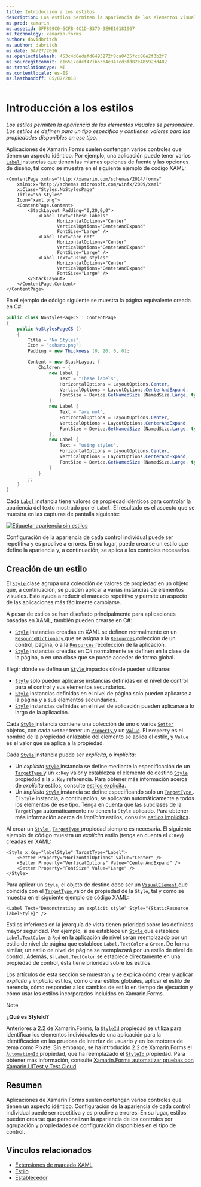 ```yaml
---
title: Introducción a los estilos
description: Los estilos permiten la apariencia de los elementos visuales se personalice. Los estilos se definen para un tipo específico y contienen valores para las propiedades disponibles en ese tipo.
ms.prod: xamarin
ms.assetid: 3FF899C0-6CFB-4C1D-837D-9E9E10181967
ms.technology: xamarin-forms
author: davidbritch
ms.author: dabritch
ms.date: 04/27/2016
ms.openlocfilehash: 453c4d6edafd6493272f8ca0435fcc86e2f3b2f7
ms.sourcegitcommit: e16517edcf471b53b4e347cd3fd82e485923d482
ms.translationtype: MT
ms.contentlocale: es-ES
ms.lasthandoff: 05/07/2018
---
```

# <a name="introduction-to-styles"></a>Introducción a los estilos

_Los estilos permiten la apariencia de los elementos visuales se personalice. Los estilos se definen para un tipo específico y contienen valores para las propiedades disponibles en ese tipo._

Aplicaciones de Xamarin.Forms suelen contengan varios controles que tienen un aspecto idéntico. Por ejemplo, una aplicación puede tener varios [ `Label` ](https://developer.xamarin.com/api/type/Xamarin.Forms.Label/) instancias que tienen las mismas opciones de fuente y las opciones de diseño, tal como se muestra en el siguiente ejemplo de código XAML:

```xaml
<ContentPage xmlns="http://xamarin.com/schemas/2014/forms"
    xmlns:x="http://schemas.microsoft.com/winfx/2009/xaml"
    x:Class="Styles.NoStylesPage"
    Title="No Styles"
    Icon="xaml.png">
    <ContentPage.Content>
        <StackLayout Padding="0,20,0,0">
            <Label Text="These labels"
                   HorizontalOptions="Center"
                   VerticalOptions="CenterAndExpand"
                   FontSize="Large" />
            <Label Text="are not"
                   HorizontalOptions="Center"
                   VerticalOptions="CenterAndExpand"
                   FontSize="Large" />
            <Label Text="using styles"
                   HorizontalOptions="Center"
                   VerticalOptions="CenterAndExpand"
                   FontSize="Large" />
        </StackLayout>
    </ContentPage.Content>
</ContentPage>
```

En el ejemplo de código siguiente se muestra la página equivalente creada en C#:

```csharp
public class NoStylesPageCS : ContentPage
{
    public NoStylesPageCS ()
    {
        Title = "No Styles";
        Icon = "csharp.png";
        Padding = new Thickness (0, 20, 0, 0);

        Content = new StackLayout {
            Children = {
                new Label {
                    Text = "These labels",
                    HorizontalOptions = LayoutOptions.Center,
                    VerticalOptions = LayoutOptions.CenterAndExpand,
                    FontSize = Device.GetNamedSize (NamedSize.Large, typeof(Label))
                },
                new Label {
                    Text = "are not",
                    HorizontalOptions = LayoutOptions.Center,
                    VerticalOptions = LayoutOptions.CenterAndExpand,
                    FontSize = Device.GetNamedSize (NamedSize.Large, typeof(Label))
                },
                new Label {
                    Text = "using styles",
                    HorizontalOptions = LayoutOptions.Center,
                    VerticalOptions = LayoutOptions.CenterAndExpand,
                    FontSize = Device.GetNamedSize (NamedSize.Large, typeof(Label))
                }
            }
        };
    }
}
```

Cada [ `Label` ](https://developer.xamarin.com/api/type/Xamarin.Forms.Label/) instancia tiene valores de propiedad idénticos para controlar la apariencia del texto mostrado por el `Label`. El resultado es el aspecto que se muestra en las capturas de pantalla siguiente:

[![](introduction-images/no-styles.png "Etiquetar apariencia sin estilos")](introduction-images/no-styles-large.png#lightbox "apariencia sin estilos de columna de etiqueta")

Configuración de la apariencia de cada control individual puede ser repetitiva y es proclive a errores. En su lugar, puede crearse un estilo que define la apariencia y, a continuación, se aplica a los controles necesarios.

## <a name="creating-a-style"></a>Creación de un estilo

El [ `Style` ](https://developer.xamarin.com/api/type/Xamarin.Forms.Style/) clase agrupa una colección de valores de propiedad en un objeto que, a continuación, se pueden aplicar a varias instancias de elementos visuales. Esto ayuda a reducir el marcado repetitivo y permite un aspecto de las aplicaciones más fácilmente cambiarse.

A pesar de estilos se han diseñado principalmente para aplicaciones basadas en XAML, también pueden crearse en C#:

- [`Style`](https://developer.xamarin.com/api/type/Xamarin.Forms.Style/) instancias creadas en XAML se definen normalmente en un [ `ResourceDictionary` ](https://developer.xamarin.com/api/type/Xamarin.Forms.ResourceDictionary/) que se asigna a la [ `Resources` ](https://developer.xamarin.com/api/property/Xamarin.Forms.VisualElement.Resources/) colección de un control, página, o a la [ `Resources` ](https://developer.xamarin.com/api/property/Xamarin.Forms.Application.Resources/) recolección de la aplicación.
- [`Style`](https://developer.xamarin.com/api/type/Xamarin.Forms.Style/) instancias creadas en C# normalmente se definen en la clase de la página, o en una clase que se puede acceder de forma global.

Elegir dónde se defina un [ `Style` ](https://developer.xamarin.com/api/type/Xamarin.Forms.Style/) impactos dónde pueden utilizarse:

- [`Style`](https://developer.xamarin.com/api/type/Xamarin.Forms.Style/) solo pueden aplicarse instancias definidas en el nivel de control para el control y sus elementos secundarios.
- [`Style`](https://developer.xamarin.com/api/type/Xamarin.Forms.Style/) instancias definidas en el nivel de página solo pueden aplicarse a la página y a sus elementos secundarios.
- [`Style`](https://developer.xamarin.com/api/type/Xamarin.Forms.Style/) instancias definidas en el nivel de aplicación pueden aplicarse a lo largo de la aplicación.

Cada [ `Style` ](https://developer.xamarin.com/api/type/Xamarin.Forms.Style/) instancia contiene una colección de uno o varios [ `Setter` ](https://developer.xamarin.com/api/type/Xamarin.Forms.Setter/) objetos, con cada `Setter` tener un [ `Property` ](https://developer.xamarin.com/api/property/Xamarin.Forms.Setter.Property/) y un [`Value`](https://developer.xamarin.com/api/property/Xamarin.Forms.Setter.Value/). El `Property` es el nombre de la propiedad enlazable del elemento se aplica el estilo, y `Value` es el valor que se aplica a la propiedad.

Cada [ `Style` ](https://developer.xamarin.com/api/type/Xamarin.Forms.Style/) instancia puede ser *explícita*, o *implícita*:

- Un *explícita* [ `Style` ](https://developer.xamarin.com/api/type/Xamarin.Forms.Style/) instancia se define mediante la especificación de un [ `TargetType` ](https://developer.xamarin.com/api/property/Xamarin.Forms.Style.TargetType/) y un `x:Key` valor y establezca el elemento de destino [ `Style` ](https://developer.xamarin.com/api/property/Xamarin.Forms.VisualElement.Style/) propiedad a la `x:Key` referencia. Para obtener más información acerca de *explícita* estilos, consulte [estilos explícita](~/xamarin-forms/user-interface/styles/explicit.md).
- Un *implícita* [ `Style` ](https://developer.xamarin.com/api/type/Xamarin.Forms.Style/) instancia se define especificando solo un [ `TargetType` ](https://developer.xamarin.com/api/property/Xamarin.Forms.Style.TargetType/). El `Style` instancia, a continuación, se aplicarán automáticamente a todos los elementos de ese tipo. Tenga en cuenta que las subclases de la `TargetType` automáticamente no tienen la `Style` aplicado. Para obtener más información acerca de *implícita* estilos, consulte [estilos implícitos](~/xamarin-forms/user-interface/styles/implicit.md).

Al crear un [ `Style` ](https://developer.xamarin.com/api/type/Xamarin.Forms.Style/), [ `TargetType` ](https://developer.xamarin.com/api/property/Xamarin.Forms.Style.TargetType/) propiedad siempre es necesaria. El siguiente ejemplo de código muestra un *explícita* estilo (tenga en cuenta el `x:Key`) creadas en XAML:

```xaml
<Style x:Key="labelStyle" TargetType="Label">
    <Setter Property="HorizontalOptions" Value="Center" />
    <Setter Property="VerticalOptions" Value="CenterAndExpand" />
    <Setter Property="FontSize" Value="Large" />
</Style>
```

Para aplicar un `Style`, el objeto de destino debe ser un [ `VisualElement` ](https://developer.xamarin.com/api/type/Xamarin.Forms.VisualElement/) que coincida con el [ `TargetType` ](https://developer.xamarin.com/api/property/Xamarin.Forms.Style.TargetType/) valor de propiedad de la `Style`, tal y como se muestra en el siguiente ejemplo de código XAML:

```xaml
<Label Text="Demonstrating an explicit style" Style="{StaticResource labelStyle}" />
```

Estilos inferiores en la jerarquía de vista tienen prioridad sobre los definidos mayor seguridad. Por ejemplo, si se establece un [ `Style` ](https://developer.xamarin.com/api/type/Xamarin.Forms.Style/) que establece [ `Label.TextColor` ](https://developer.xamarin.com/api/property/Xamarin.Forms.Label.TextColor/) a `Red` en la aplicación de nivel serán reemplazado por un estilo de nivel de página que establece `Label.TextColor` a `Green`. De forma similar, un estilo de nivel de página se reemplazará por un estilo de nivel de control. Además, si `Label.TextColor` se establece directamente en una propiedad de control, ésta tiene prioridad sobre los estilos.

Los artículos de esta sección se muestran y se explica cómo crear y aplicar *explícita* y *implícita* estilos, cómo crear estilos globales, aplicar el estilo de herencia, cómo responder a los cambios de estilo en tiempo de ejecución y cómo usar los estilos incorporados incluidos en Xamarin.Forms.

> [!NOTE]
> **¿Qué es StyleId?**
>
> Anteriores a 2.2 de Xamarin.Forms, la [ `StyleId` ](https://developer.xamarin.com/api/property/Xamarin.Forms.Element.StyleId/) propiedad se utiliza para identificar los elementos individuales de una aplicación para la identificación en las pruebas de interfaz de usuario y en los motores de tema como Pixate. Sin embargo, se ha introducido 2.2 de Xamarin.Forms el [ `AutomationId` ](https://developer.xamarin.com/api/property/Xamarin.Forms.Element.AutomationId/) propiedad, que ha reemplazado el [ `StyleId` ](https://developer.xamarin.com/api/property/Xamarin.Forms.Element.StyleId/) propiedad. Para obtener más información, consulte [Xamarin.Forms automatizar pruebas con Xamarin.UITest y Test Cloud](~/xamarin-forms/deploy-test/uitest-and-test-cloud.md).

## <a name="summary"></a>Resumen

Aplicaciones de Xamarin.Forms suelen contengan varios controles que tienen un aspecto idéntico. Configuración de la apariencia de cada control individual puede ser repetitiva y es proclive a errores. En su lugar, estilos pueden crearse que personalizan la apariencia de los controles por agrupación y propiedades de configuración disponibles en el tipo de control.


## <a name="related-links"></a>Vínculos relacionados

- [Extensiones de marcado XAML](~/xamarin-forms/xaml/xaml-basics/xaml-markup-extensions.md)
- [Estilo](https://developer.xamarin.com/api/type/Xamarin.Forms.Style/)
- [Establecedor](https://developer.xamarin.com/api/type/Xamarin.Forms.Setter/)
